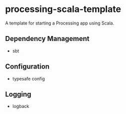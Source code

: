 # processing-scala-template
A template for starting a Processing app using Scala.

## Dependency Management

* sbt

## Configuration
 
* typesafe config

## Logging

* logback
